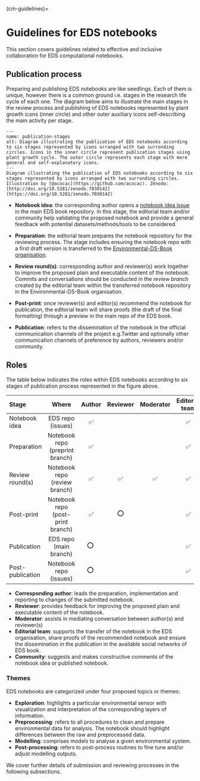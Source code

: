 (cm-guidelines)=
# Guidelines for EDS notebooks

This section covers guidelines related to effective and inclusive collaboration for EDS computational notebooks. 

## Publication process

Preparing and publishing EDS notebooks are like seedlings. 
Each of them is unique, however there is a common ground i.e. stages in the research life cycle of each one. 
The diagram below aims to illustrate the main stages in the review process and publishing of EDS notebooks represented by plant growth icons (inner circle) and other outer auxiliary icons self-describing the main activity per stage.

```{figure} ../figures/guidelines/publication_stages.jpg
---
name: publication-stages
alt: Diagram illustrating the publication of EDS notebooks according to six stages represented by icons arranged with two surronding circles. Icons in the inner circle represent publication stages using plant growth cycle. The outer circle represents each stage with more general and self-explanatory icons. 
---
Diagram illustrating the publication of EDS notebooks according to six stages represented by icons arranged with two surronding circles. Illustration by [@acocac](https://github.com/acocac). Zenodo: [http://doi.org/10.5281/zenodo.7030142](https://doi.org/10.5281/zenodo.7030142)
```

* **Notebook idea**: the corresponding author opens a [notebook idea issue](https://github.com/alan-turing-institute/environmental-ds-book/issues/new/choose) in the main EDS book repository. In this stage, the editorial team and/or community help validating the proposed notebook and provide a general feedback with potential datasets/methods/tools to be considered. 

* **Preparation**: the editorial team prepares the notebook repository for the reviewing process. 
The stage includes ensuring the notebook repo with a first draft version is transferred to the [Environmental-DS-Book organisation](https://github.com/Environmental-DS-Book). 

* **Review round(s)**: corresponding author and reviewer(s) work together to improve the proposed plain and executable content of the notebook. 
Commits and conversations should be conducted in the *review branch* created by the editorial team within the transferred notebook repository in the Environmental-DS-Book organisation. 

* **Post-print**: once reviewer(s) and editor(s) recommend the notebook for publication, the editorial team will share proofs (the draft of the final formatting) through a preview in the main repo of the EDS book.

* **Publication**: refers to the dissemination of the notebook in the official communication channels of the project e.g.Twitter and optionally other communication channels of preference by authors, reviewers and/or community.

## Roles

The table below indicates the roles within EDS notebooks according to six stages of publication process represented in the figure above.  

| Stage                       |               Where               | Author | Reviewer | Moderator | Editorial team | Community | 
|:----------------------------|:---------------------------------:|:------:|:--------:|:--------:| :---: |:--------:|
| Notebook idea               |         EDS repo (issues)         |   ✅    |          |          |   ✅    |     ✅    |
| Preparation                 |  Notebook repo (preprint branch)  |   ✅    |          |          |   ✅    |          |
| Review round(s)             |   Notebook repo (review branch)   |   ✅    |     ✅    |     ✅    |   ✅    |          |
| Post-print                  | Notebook repo (post-print branch) |   ✅    |     ⭕     |          |   ✅    |          |
| Publication                 |      EDS repo (main branch)       |   ⭕ ️    |          |          |   ✅    |          |
| Post-publication            |      Notebook repo (issues)       |   ⭕ ️    |          |          |   ✅    |     ✅    |

* **Corresponding author**: leads the preparation, implementation and reporting to changes of the submitted notebook. 
* **Reviewer**: provides feedback for improving the proposed plain and executable content of the notebook.
* **Moderator**: assists in mediating conversation between author(s) and reviewer(s)
* **Editorial team**: supports the transfer of the notebook in the EDS organisation, share proofs of the recommended notebook and ensure the dissemination in the publication in the available social networks of EDS book. 
* **Community**: suggests and makes constructive comments of the notebook idea or published notebook. 

### Themes

EDS notebooks are categorized under four proposed topics or themes:

* **Exploration**: highlights a particular environmental sensor with visualization and interpretation of the corresponding layers of information.
* **Preprocessing**: refers to all procedures to clean and prepare environmental data for analysis. The notebook should highlight differences between the raw and preprocessed data.
* **Modelling**: comprises models to analyse a given environmental system. 
* **Post-processing**: refers to post-process routines to fine tune and/or adjust modelling outputs.

We cover further details of submission and reviewing processes in the following subsections. 